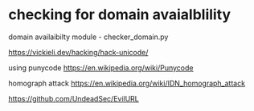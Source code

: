 # checking for domain avaialblility

domain availaibilty module - checker_domain.py

https://vickieli.dev/hacking/hack-unicode/

using punycode
https://en.wikipedia.org/wiki/Punycode

homograph attack
https://en.wikipedia.org/wiki/IDN_homograph_attack


https://github.com/UndeadSec/EvilURL
